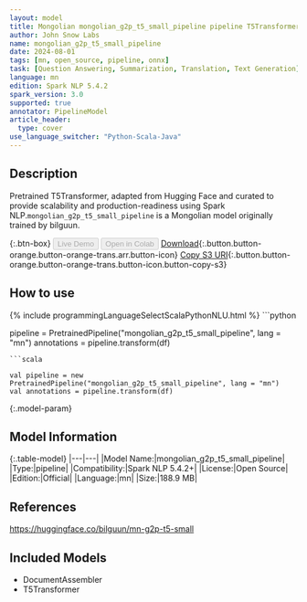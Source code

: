 ```yaml
---
layout: model
title: Mongolian mongolian_g2p_t5_small_pipeline pipeline T5Transformer from bilguun
author: John Snow Labs
name: mongolian_g2p_t5_small_pipeline
date: 2024-08-01
tags: [mn, open_source, pipeline, onnx]
task: [Question Answering, Summarization, Translation, Text Generation]
language: mn
edition: Spark NLP 5.4.2
spark_version: 3.0
supported: true
annotator: PipelineModel
article_header:
  type: cover
use_language_switcher: "Python-Scala-Java"
---
```


## Description

Pretrained T5Transformer, adapted from Hugging Face and curated to provide scalability and production-readiness using Spark NLP.`mongolian_g2p_t5_small_pipeline` is a Mongolian model originally trained by bilguun.

{:.btn-box}
<button class="button button-orange" disabled>Live Demo</button>
<button class="button button-orange" disabled>Open in Colab</button>
[Download](https://s3.amazonaws.com/auxdata.johnsnowlabs.com/public/models/mongolian_g2p_t5_small_pipeline_mn_5.4.2_3.0_1722547855503.zip){:.button.button-orange.button-orange-trans.arr.button-icon}
[Copy S3 URI](s3://auxdata.johnsnowlabs.com/public/models/mongolian_g2p_t5_small_pipeline_mn_5.4.2_3.0_1722547855503.zip){:.button.button-orange.button-orange-trans.button-icon.button-copy-s3}

## How to use



<div class="tabs-box" markdown="1">
{% include programmingLanguageSelectScalaPythonNLU.html %}
```python

pipeline = PretrainedPipeline("mongolian_g2p_t5_small_pipeline", lang = "mn")
annotations =  pipeline.transform(df)   

```
```scala

val pipeline = new PretrainedPipeline("mongolian_g2p_t5_small_pipeline", lang = "mn")
val annotations = pipeline.transform(df)

```
</div>

{:.model-param}
## Model Information

{:.table-model}
|---|---|
|Model Name:|mongolian_g2p_t5_small_pipeline|
|Type:|pipeline|
|Compatibility:|Spark NLP 5.4.2+|
|License:|Open Source|
|Edition:|Official|
|Language:|mn|
|Size:|188.9 MB|

## References

https://huggingface.co/bilguun/mn-g2p-t5-small

## Included Models

- DocumentAssembler
- T5Transformer